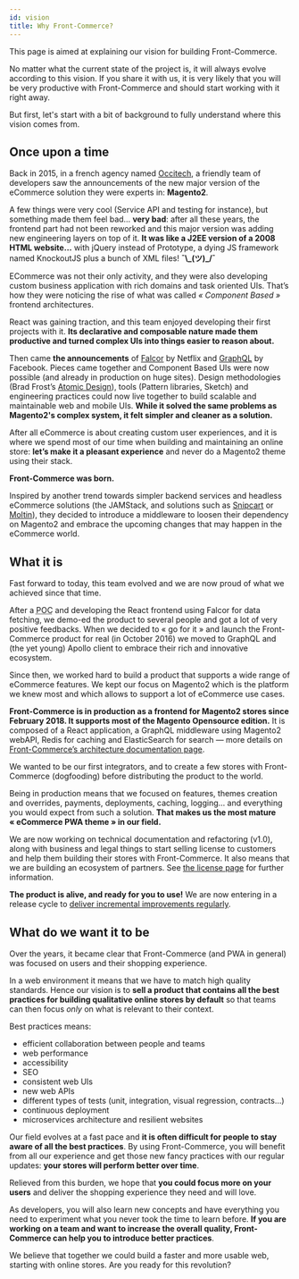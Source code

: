 ```yaml
---
id: vision
title: Why Front-Commerce?
---
```


This page is aimed at explaining our vision for building Front-Commerce.

No matter what the current state of the project is, it will always evolve
according to this vision. If you share it with us, it is very likely that you
will be very productive with Front-Commerce and should start working with it
right away.

But first, let's start with a bit of background to fully understand where this
vision comes from.

## Once upon a time

Back in 2015, in a french agency named [Occitech](https://www.occitech.fr), a
friendly team of developers saw the announcements of the new major version
of the eCommerce solution they were experts in: **Magento2**.

A few things were very cool (Service API and testing for instance), but something
made them feel bad… **very bad**: after all these years, the frontend part had
not been reworked and this major version was adding new engineering layers on top
of it. **It was like a J2EE version of a 2008 HTML website…** with jQuery instead
of Prototype, a dying JS framework named KnockoutJS plus a bunch of XML files!
**¯\\\_(ツ)\_/¯**

ECommerce was not their only activity, and they were also developing custom
business application with rich domains and task oriented UIs. That’s how they
were noticing the rise of what was called _« Component Based »_ frontend
architectures.

React was gaining traction, and this team enjoyed developing their first
projects with it. **Its declarative and composable nature made them
productive and turned complex UIs into things easier to reason about.**

Then came **the announcements** of
[Falcor](https://www.youtube.com/watch?v=WiO1f6h15c8) by Netflix and
[GraphQL](http://graphql.org/blog/graphql-a-query-language/) by Facebook.
Pieces came together and Component Based UIs were now possible (and already
in production on huge sites). Design methodologies (Brad Frost’s
[Atomic Design](http://bradfrost.com/blog/post/atomic-web-design/)), tools
(Pattern libraries, Sketch) and engineering practices could now live together
to build scalable and maintainable web and mobile UIs. **While it solved the
same problems as Magento2's complex system, it felt simpler and cleaner as a
solution.**

After all eCommerce is about creating custom user experiences, and it is where
we spend most of our time when building and maintaining an online store:
**let’s make it a pleasant experience** and never do a Magento2 theme using
their stack.

**Front-Commerce was born.**

Inspired by another trend towards simpler backend services and headless
eCommerce solutions (the JAMStack, and solutions such as
[Snipcart](https://snipcart.com/) or [Moltin](https://moltin.com/)),
they decided to introduce a middleware to loosen their dependency on Magento2
and embrace the upcoming changes that may happen in the eCommerce world.

## What it is

Fast forward to today, this team evolved and we are now proud of what we
achieved since that time.

After a <abbr title="Proof Of Concept">POC</abbr> and developing the React
frontend using Falcor for data fetching, we demo-ed the product to several
people and got a lot of very positive feedbacks. When we decided to « go for
it » and launch the Front-Commerce product for real (in October 2016) we
moved to GraphQL and (the yet young) Apollo client to embrace their rich and
innovative ecosystem.

Since then, we worked hard to build a product that supports a wide range of
eCommerce features. We kept our focus on Magento2 which is the platform we
knew most and which allows to support a lot of eCommerce use cases.

**Front-Commerce is in production as a frontend for Magento2 stores since
February 2018. It supports most of the Magento Opensource edition.**
It is composed of a React application, a GraphQL middleware using Magento2
webAPI, Redis for caching and ElasticSearch for search — more details on
[Front-Commerce’s architecture documentation page](architecture-overview.md).

We wanted to be our first integrators, and to create a few stores with
Front-Commerce (dogfooding) before distributing the product to the world.

Being in production means that we focused on features, themes creation and
overrides, payments, deployments, caching, logging… and everything you would
expect from such a solution. **That makes us the most mature « eCommerce PWA theme »
in our field.**

We are now working on technical documentation and refactoring (v1.0), along with
business and legal things to start selling license to customers and help
them building their stores with Front-Commerce. It also means that we are
building an ecosystem of partners. See [the license page](/license.html)
for further information.

**The product is alive, and ready for you to use!** We are now entering in a
release cycle to [deliver incremental improvements regularly](roadmap.md).

## What do we want it to be

Over the years, it became clear that Front-Commerce (and PWA in general) was
focused on users and their shopping experience.

In a web environment it means that we have to match high quality standards.
Hence our vision is to **sell a product that contains all the best practices
for building qualitative online stores by default** so that teams can then
focus _only_ on what is relevant to their context.

Best practices means:

* efficient collaboration between people and teams
* web performance
* accessibility
* SEO
* consistent web UIs
* new web APIs
* different types of tests (unit, integration, visual regression, contracts…)
* continuous deployment
* microservices architecture and resilient websites

Our field evolves at a fast pace and **it is often difficult for people to
stay aware of all the best practices**. By using Front-Commerce, you will
benefit from all our experience and get those new fancy practices with
our regular updates: **your stores will perform better over time**.

Relieved from this burden, we hope that **you could focus more on your
users** and deliver the shopping experience they need and will love.

As developers, you will also learn new concepts and have everything you
need to experiment what you never took the time to learn before.
**If you are working on a team and want to increase the overall quality,
Front-Commerce can help you to introduce better practices**.

We believe that together we could build a faster and more
usable web, starting with online stores. Are you ready for this revolution?
